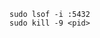 <pre class="bash" data-ke-language="bash"><code>sudo lsof -i :5432
sudo kill -9 &lt;pid&gt;</code></pre>